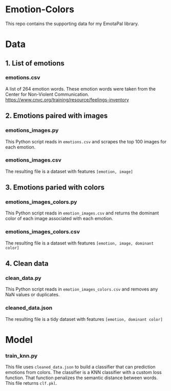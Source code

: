 # Emotion-Colors

This repo contains the supporting data for my EmotaPal library. 

# Data

## 1. List of emotions
### emotions.csv
A list of 264 emotion words. These emotion words were taken from the Center for Non-Violent Communication. 
https://www.cnvc.org/training/resource/feelings-inventory

## 2. Emotions paired with images
### emotions_images.py
This Python script reads in ```emotions.csv``` and scrapes the top 100 images for each emotion. 
### emotions_images.csv
The resulting file is a dataset with features ```[emotion, image]```

## 3. Emotions paried with colors 
### emotions_images_colors.py
This Python script reads in ```emotion_images.csv``` and returns the dominant color of each image associated with each emotion.  
### emotions_images_colors.csv
The resulting file is a dataset with features ```[emotion, image, dominant color]```

## 4. Clean data 
### clean_data.py
This Python script reads in ```emotion_images_colors.csv``` and removes any NaN values or duplicates. 
### cleaned_data.json
The resulting file is a tidy dataset with features ```[emotion, dominant color]```

# Model 

### train_knn.py 
This file uses ```cleaned_data.json``` to build a classifier that can prediction emotions from colors. The classifier is a KNN classifier with a custom loss function. That function penalizes the semantic distance between words. This file returns ```clf.pkl```. 
